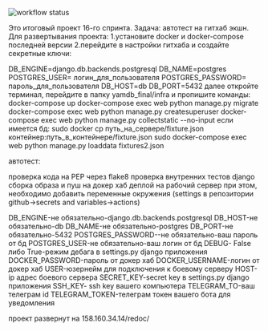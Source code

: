 ![workflow status](https://github.com/Anton0530212/yamdb_final/blob/master/.github/workflows/yamdb_workflow.yml/badge.svg?event=push)


Это итоговый проект 16-го спринта. 
Задача: автотест на гитхаб экшн. Для развертывания проекта: 
   1.установите docker и docker-compose последней версии 
   2.перейдите в настройки гитхаба и создайте секретные ключи:

DB_ENGINE=django.db.backends.postgresql DB_NAME=postgres POSTGRES_USER= логин_для_пользователя POSTGRES_PASSWORD= пароль_для_пользователя DB_HOST=db DB_PORT=5432 далее откройте терминал, перейдите в папку yamdb_final/infra и пропишите команды: docker-compose up docker-compose exec web python manage.py migrate docker-compose exec web python manage.py createsuperuser docker-compose exec web python manage.py collectstatic --no-input если имеется бд: sudo docker cp путь_на_сервере/fixture.json контейнер:путь_в_контейнере/fixture.json sudo docker-compose exec web python manage.py loaddata fixtures2.json

автотест:

   проверка кода на PEP через flake8
   проверка внутренних тестов django
   сборка образа и пуш на докер хаб
   деплой на рабочий сервер
   при этом, необходимо добавить переменные окружения (settings в репозитории github->secrets and variables->actions)

DB_ENGINE-не обязательно-django.db.backends.postgresql DB_HOST-не обязательно-db DB_NAME-не обязательно-postgres DB_PORT-не обязательно-5432 POSTGRES_PASSWORD--не обязательно-ваш пароль от бд POSTGRES_USER-не обязательно-ваш логин от бд DEBUG- False либо True-режим дебага в settings.py django приложения DOCKER_PASSWORD-пароль от докер хаб DOCKER_USERNAME-логин от докер хаб USER-юзернейм для подключения к боевому серверу HOST-ip адрес боевого сервера SECRET_KEY-secret key в settings.py django приложения SSH_KEY- ssh key вашего компьютера TELEGRAM_TO-ваш телеграм id TELEGRAM_TOKEN-телеграм токен вашего бота для уведомления

проект развернут на 158.160.34.14/redoc/
